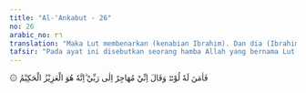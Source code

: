 ```yaml
---
title: "Al-'Ankabut - 26"
no: 26
arabic_no: ٢٦
translation: "Maka Lut membenarkan (kenabian Ibrahim). Dan dia (Ibrahim) berkata, “Sesungguhnya aku harus berpindah ke (tempat yang diperintahkan) Tuhanku; sungguh, Dialah Yang Mahaperkasa, Mahabijaksana.”"
tafsir: "Pada ayat ini disebutkan seorang hamba Allah yang bernama Lut yaitu Lut bin Haran. Beliau anak saudara Nabi Ibrahim. Setelah menyaksikan kehebatan mukjizat Allah atas Nabi Ibrahim (tidak hangus dimakan api), ia segera menyatakan keimanannya. Ibrahim menyambut gembira pengikut pertamanya itu dengan ucapan, \"Aku akan menjadikan negeri Syam sebagai kampung tempat aku berhijrah.\" \n\nMenurut keterangan ahli sejarah, kampung yang dijadikan Ibrahim tempat berhijrah tersebut adalah dalam wilayah Kufah yaitu Kutsa sampai ke negeri Syam. Lut semakin kuat keimanannya dengan memperoleh hidayah dari Allah, meskipun hidup dalam suasana masyarakat yang porak-poranda, membuang waktu, dan melakukan pekerjaan yang tiada bermanfaat. Jika Ibrahim diam tanpa menjalankan tugas dakwah, maka hal itu adalah tanda tidak setuju atas perbuatan mungkar yang dilakukan kaumnya. Ibrahim berkata dalam hatinya, jika ia tinggal tetap di negerinya, berarti ia membuang waktu dengan percuma. Atas pertimbangan inilah Ibrahim hijrah ke negeri Syam. \n\nImam al-Baihaqi meriwayatkan dari Anas bin Malik bahwa di antara kaum Muslimin (pada masa Rasulullah saw) yang pertama hijrah dengan keluarganya adalah sahabat Utsman bin 'Affan: \n\nDiriwayatkan dari Anas bin Malik, ia berkata, \"Utsman bersama istrinya Ruqayah binti Rasulullah berhijrah ke negeri Habsyah. Kemudian Rasulullah tertahan tidak mendapat berita tentang keadaan mereka di Habsyah, padahal beliau mengharapkan berita mereka. Kemudian ada seorang wanita yang menyampaikan kabar tentang 'Utsman dan putri beliau kepada Nabi, Rasulullah kemudian bersabda, 'Utsman adalah orang pertama yang hijrah dengan keluarganya kepada Allah sesudah Nabi Lut.\" (Riwayat ath-thabrani) \n\nBerdasarkan hadis di atas, jelaslah bahwa Lut adalah orang pertama yang terpaksa melakukan hijrah bersama Ibrahim demi menyelamatkan agamanya. Alasan Ibrahim melakukan hijrah itu adalah karena Allah sajalah yang berkuasa untuk memberikan pertolongan kepadanya. Allah yang mencegah niat seseorang yang ingin berbuat jahat kepadanya. Dia Maha Bijaksana dalam mengatur urusan makhluk-Nya, dan segala apa yang mereka usahakan. Sebab lain adalah karena negeri Ibrahim sudah tidak kondusif untuk menjaga iman pengikutnya."
---
```

۞ فَاٰمَنَ لَهٗ لُوْطٌۘ وَقَالَ اِنِّيْ مُهَاجِرٌ اِلٰى رَبِّيْ ۗاِنَّهٗ هُوَ الْعَزِيْزُ الْحَكِيْمُ 